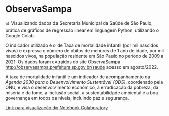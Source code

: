 # ObservaSampa
📊 Visualizando dados da Secretaria Municipal da Saúde de São Paulo, prática de gráficos de regressão linear em linguagem Python, utilizando o Google Colab.

  O indicador utilizado é o de Taxa de mortalidade infantil (por mil nascidos vivos) e expressa o número de óbitos de menores de 1 ano de idade, por mil nascidos vivos, na população residente em São Paulo no período de 2009 a 2021. Os dados foram extraídos do site ObservaSampa http://observasampa.prefeitura.sp.gov.br/saude acesso em agosto/2022. 

  A taxa de mortalidade infantil é um indicador de acompanhamento da *Agenda 2030 para o Desenvolvimento Sustentável (ODS)*, coordenado pela ONU, e visa o desenvolvimento econômico, a erradicação da pobreza, da miséria e da fome, a inclusão social, a sustentabilidade ambiental e a boa governança em todos os níveis, incluindo paz e segurança.
  
  [Link para visualização do Notebook Colaboratory](https://github.com/iaravarjao/ObservaSampa/blob/main/regressao_linear.ipynb)
